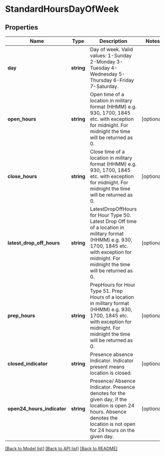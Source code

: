 # StandardHoursDayOfWeek

## Properties
Name | Type | Description | Notes
------------ | ------------- | ------------- | -------------
**day** | **string** | Day of week.  Valid values:  1-Sunday 2-Monday 3-Tuesday 4-Wednesday 5-Thursday 6-Friday 7-Saturday. | 
**open_hours** | **string** | Open time of a location in military format (HHMM) e.g. 930, 1700, 1845 etc. with exception for midnight. For midnight the time will be returned as 0. | [optional] 
**close_hours** | **string** | Close time of a location in military format (HHMM) e.g. 930, 1700, 1845 etc. with exception for midnight. For midnight the time will be returned as 0. | [optional] 
**latest_drop_off_hours** | **string** | LatestDropOffHours for Hour Type 50. Latest Drop Off time of a location in military format (HHMM) e.g. 930, 1700, 1845 etc. with exception for midnight. For midnight the time will be returned as 0. | [optional] 
**prep_hours** | **string** | PrepHours for Hour Type 51. Prep Hours of a location in military format (HHMM) e.g. 930, 1700, 1845 etc. with exception for midnight. For midnight the time will be returned as 0. | [optional] 
**closed_indicator** | **string** | Presence absence Indicator. Indicator present means location is closed. | [optional] 
**open24_hours_indicator** | **string** | Presence/ Absence Indicator. Presence denotes  for the given day, if the location is open 24 hours. Absence denotes the location is not open for 24 hours on the given day. | [optional] 

[[Back to Model list]](../../README.md#documentation-for-models) [[Back to API list]](../../README.md#documentation-for-api-endpoints) [[Back to README]](../../README.md)


